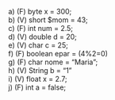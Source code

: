 a) (F) byte x = 300;<br/>
b) (V) short $mom = 43;<br/>
c) (F) int num = 2.5;<br/>
d) (V) double d = 20;<br/>
e) (V) char c = 25;<br/>
f) (F) boolean epar = (4%2=0)<br/>
g) (F) char nome = “Maria”;<br/>
h) (V) String b = “1”<br/>
i) (V) float x = 2.7;<br/>
j) (F) int a = false;<br/>
